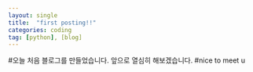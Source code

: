 ```yaml
---
layout: single
title:  "first posting!!"
categories: coding
tag: [python], [blog]
---
```


#오늘 처음 블로그를 만들었습니다. 앞으로 열심히 해보겠습니다.
#nice to meet u
